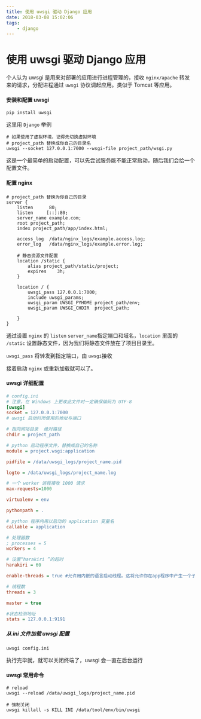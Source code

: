 ```yaml
---
title: 使用 uwsgi 驱动 Django 应用
date: 2018-03-08 15:02:06
tags: 
    - django
---
```




# 使用 uwsgi 驱动 Django 应用

个人认为 uwsgi 是用来对部署的应用进行进程管理的，接收 `nginx/apache` 转发来的请求，分配进程通过 `uwsgi` 协议调起应用。类似于 Tomcat 等应用。



#### 安装和配置 uwsgi

```shell
pip install uwsgi
```

这里用 `Django` 举例

```shell
# 如果使用了虚拟环境，记得先切换虚拟环境
# project_path 替换成你自己的目录名
uwsgi --socket 127.0.0.1:7000 --wsgi-file project_path/wsgi.py
```

这是一个最简单的启动配置，可以先尝试服务能不能正常启动，随后我们会给一个配置文件。



#### 配置 nginx

```nginx
# project_path 替换为你自己的目录
server {
    listen      80;
    listen     [::]:80;
    server_name example.com;
    root project_path;
    index project_path/app/index.html;

    access_log  /data/nginx_logs/example.access.log;
    error_log   /data/nginx_logs/example.error.log;

    # 静态资源文件配置
    location /static {
        alias project_path/static/project;
        expires    3h;
    }

    location / {
        uwsgi_pass 127.0.0.1:7000;
        include uwsgi_params;
        uwsgi_param UWSGI_PYHOME project_path/env;
        uwsgi_param UWSGI_CHDIR  project_path;
       
    }
}
```

通过设置 `nginx` 的 `listen` `server_name`指定端口和域名，`location` 里面的 `/static` 设置静态文件，因为我们将静态文件放在了项目目录里。

`uwsgi_pass` 将转发到指定端口，由 `uwsgi`接收

接着启动 `nginx` 或重新加载就可以了。



#### uwsgi 详细配置

```Ini
# config.ini
# 注意，在 Windows 上更改此文件时一定确保编码为 UTF-8
[uwsgi]
socket = 127.0.0.1:7000
# uwsgi 启动时所使用的地址与端口

# 指向网站目录  绝对路径
chdir = project_path

# python 启动程序文件，替换成自己的名称
module = project.wsgi:application

pidfile = /data/uwsgi_logs/project_name.pid

logto = /data/uwsgi_logs/project_name.log

# 一个 worker 进程接收 1000 请求
max-requests=1000

virtualenv = env

pythonpath = .

# python 程序内用以启动的 application 变量名
callable = application

# 处理器数
; processes = 5
workers = 4

# 设置“harakiri ”的超时
harakiri = 60

enable-threads = true #允许用内嵌的语言启动线程。这将允许你在app程序中产生一个子线程

# 线程数
threads = 3

master = true

#状态检测地址
stats = 127.0.0.1:9191
```



##### 从 ini 文件加载 uwsgi 配置

```shell
uwsgi config.ini
```

执行完毕就，就可以关闭终端了，uwsgi 会一直在后台运行



#### uwsgi 常用命令

```shell
# reload
uwsgi --reload /data/uwsgi_logs/project_name.pid

# 强制关闭
uwsgi killall -s KILL INI /data/tool/env/bin/uwsgi
```





